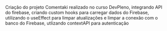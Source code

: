 Criação do projeto Comentaki realizado no curso DevPleno, integrando API do firebase, criando custom hooks para carregar dados do Firebase, utilizando o useEffect para limpar atualizações e limpar a conexão com o banco do Firebase, utlizando contextAPI para autenticação
